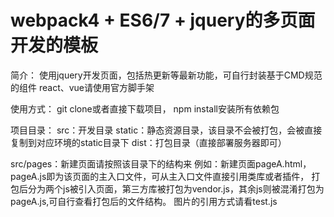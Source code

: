 # webpack4 + ES6/7 + jquery的多页面开发的模板

简介：
使用jquery开发页面，包括热更新等最新功能，可自行封装基于CMD规范的组件
react、vue请使用官方脚手架

使用方式：
git clone或者直接下载项目， npm install安装所有依赖包

项目目录：
src：开发目录
static：静态资源目录，该目录不会被打包，会被直接复制到对应环境的static目录下
dist：打包目录（直接部署服务器即可）

src/pages：新建页面请按照该目录下的结构来
例如：新建页面pageA.html，pageA.js即为该页面的主入口文件，可从主入口文件直接引用类库或者插件，
打包后分为两个js被引入页面，第三方库被打包为vendor.js，其余js则被混淆打包为pageA.js,可自行查看打包后的文件结构。
图片的引用方式请看test.js
